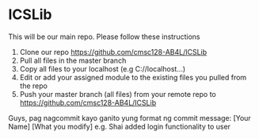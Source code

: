ICSLib
======
This will be our main repo. Please follow these instructions

1. Clone our repo https://github.com/cmsc128-AB4L/ICSLib
2. Pull all files in the master branch
3. Copy all files to your localhost (e.g C://localhost...)
4. Edit or add your assigned module to the existing files you pulled from the repo
5. Push your master branch (all files) from your remote repo to https://github.com/cmsc128-AB4L/ICSLib

Guys, pag nagcommit kayo ganito yung format ng commit message: [Your Name] [What you modify]
e.g. Shai added login functionality to user
